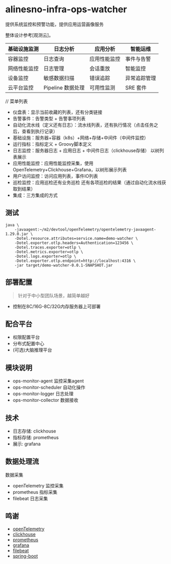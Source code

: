# alinesno-infra-ops-watcher

提供系统监控和预警功能，提供应用运营画像服务

整体设计参考[观测云]。

| 基础设施监测           | 日志分析              | 应用分析           | 智能运维             |
|-----------------------|----------------------|-------------------|----------------------|
| 容器监控              | 日志查询              | 应用性能监控       | 事件与告警           |
| 网络性能监控          | 日志管理              | 会话重放           | 智能监控             |
| 设备监控              | 敏感数据扫描          | 错误追踪           | 异常追踪管理         |
| 云平台监控            | Pipeline 数据处理      | 可用性监测         | SRE 套件             |

// 菜单列表
- 仪盘表：显示当前收藏的列表，还有分类链接
- 告警事件：告警类型 + 告警事项列表
- 自动化流水线（定义还有日志）：流水线列表，还有执行情况（点击任务之后，查看到执行记录）
- 基础设施：服务器+容器（k8s）+网络+存储+中间件（中间件监控）
- 运行指标：指标定义 + Groovy脚本定义
- 日志监控：服务器日志 + 应用日志 + 中间件日志（clickhouse存储） 以树列表展示
- 应用性能监控：应用性能监控采集，使用OpenTelemetry+Clickhouse+Grafana，以树形展示列表
- 用户访问监控：访问应用列表，事件IO列表
- 巡检监控：应用巡检还有业务巡检 还有各项巡检的结果（通过自动化流水线获取到结果）
- 集成：三方集成的方式

## 测试

```shell
java \
    -javaagent:~/m2/devtool/openTelemetry/opentelemetry-javaagent-1.29.0.jar \
    -Dotel.resource.attributes=service.name=demo-watcher \
    -Dotel.exporter.otlp.headers=Authentication=123456 \
    -Dotel.traces.exporter=otlp \
    -Dotel.metrics.exporter=otlp \
    -Dotel.logs.exporter=otlp \
    -Dotel.exporter.otlp.endpoint=http://localhost:4316 \
    -jar target/demo-watcher-0.0.1-SNAPSHOT.jar
```

## 部署配置

> 针对于中小型团队场景，越简单越好
 
- 控制在8C/16G-8C/32G内存服务器上可部署

## 配合平台

- 权限配置平台
- 分布式配置中心
- (可选)大脑推理平台

## 模块说明

- ops-monitor-agent 监控采集agent
- ops-monitor-scheduler 自动化操作 
- ops-monitor-logger 日志处理 
- ops-monitor-collector 数据接收

## 技术

- 日志存储: clickhouse
- 指标存储: prometheus 
- 展示: grafana 

## 数据处理流

数据采集

- openTelemetry 监控采集 
- prometheus 指标采集
- filebeat 日志采集

## 鸣谢

- [openTelemetry](https://opentelemetry.io/)
- [clickhouse](https://clickhouse.com/)
- [prometheus](https://prometheus.io/)
- [grafana](https://grafana.com/)
- [filebeat](https://www.elastic.co/cn/products/beats/filebeat)
- [spring-boot](https://spring.io/projects/spring-boot)